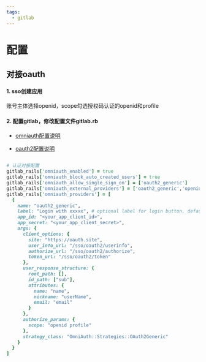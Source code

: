 ```yaml
---
tags:
  - gitlab
---
```


# 配置

## 对接oauth

#### 1. sso创建应用

账号主体选择openid，scope勾选授权码认证的openid和profile

#### 2. 配置gitlab，修改配置文件gitlab.rb

- [omniauth配置说明](https://docs.gitlab.com/ee/integration/omniauth.html)

- [oauth2配置说明](https://docs.gitlab.com/ee/integration/oauth2_generic.html)

```rb

# 认证对接配置
gitlab_rails['omniauth_enabled'] = true
gitlab_rails['omniauth_block_auto_created_users'] = true
gitlab_rails['omniauth_allow_single_sign_on'] = ['oauth2_generic']
gitlab_rails['omniauth_external_providers'] = ['oauth2_generic','openid_connect']
gitlab_rails['omniauth_providers'] = [
  {
    name: "oauth2_generic",
    label: "Login with xxxxx", # optional label for login button, defaults to "Oauth2 Generic"
    app_id: "<your_app_client_id>",
    app_secret: "<your_app_client_secret>",
    args: {
      client_options: {
        site: "https://oauth.site",
        user_info_url: "/sso/oauth2/userinfo",
        authorize_url: "/sso/oauth2/authorize",
        token_url: "/sso/oauth2/token"
      },
      user_response_structure: {
        root_path: [],
        id_path: ["sub"],
        attributes: {
          name: "name",
          nickname: "userName",
          email: "email"
        }
      },
      authorize_params: {
        scope: "openid profile"
      },
      strategy_class: "OmniAuth::Strategies::OAuth2Generic"
    }
  }
]


```
